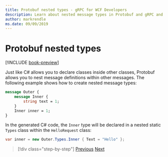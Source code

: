 ```yaml
---
title: Protobuf nested types - gRPC for WCF Developers
description: Learn about nested message types in Protobuf and gRPC and how they're generated in C#.
author: markrendle
ms.date: 09/09/2019
---
```


# Protobuf nested types

[!INCLUDE [book-preview](../../../includes/book-preview.md)]

Just like C# allows you to declare classes inside other classes, Protobuf allows you to nest message definitions within other messages. The following example shows how to create nested message types:

```protobuf
message Outer {
    message Inner {
        string text = 1;
    }
    Inner inner = 1;
}
```

In the generated C# code, the `Inner` type will be declared in a nested static `Types` class within the `HelloRequest` class:

```csharp
var inner = new Outer.Types.Inner { Text = "Hello" };
```

>[!div class="step-by-step"]
>[Previous](protobuf-data-types.md)
>[Next](protobuf-repeated.md)
